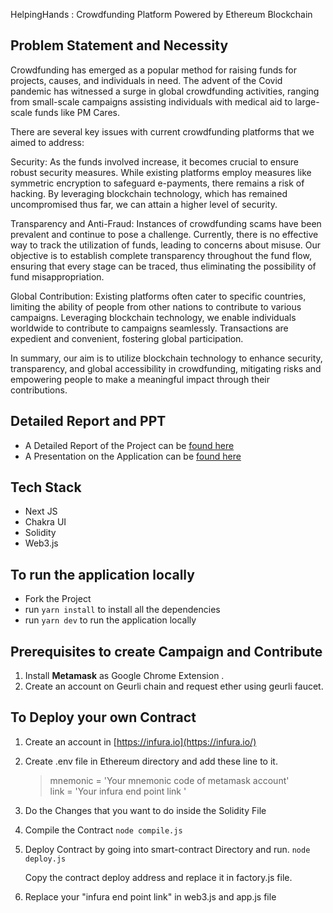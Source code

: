 HelpingHands : Crowdfunding Platform Powered by Ethereum Blockchain


## Problem Statement and Necessity 
Crowdfunding has emerged as a popular method for raising funds for projects, causes, and individuals in need. The advent of the Covid pandemic has witnessed a surge in global crowdfunding activities, ranging from small-scale campaigns assisting individuals with medical aid to large-scale funds like PM Cares.

There are several key issues with current crowdfunding platforms that we aimed to address:

Security: As the funds involved increase, it becomes crucial to ensure robust security measures. While existing platforms employ measures like symmetric encryption to safeguard e-payments, there remains a risk of hacking. By leveraging blockchain technology, which has remained uncompromised thus far, we can attain a higher level of security.

Transparency and Anti-Fraud: Instances of crowdfunding scams have been prevalent and continue to pose a challenge. Currently, there is no effective way to track the utilization of funds, leading to concerns about misuse. Our objective is to establish complete transparency throughout the fund flow, ensuring that every stage can be traced, thus eliminating the possibility of fund misappropriation.

Global Contribution: Existing platforms often cater to specific countries, limiting the ability of people from other nations to contribute to various campaigns. Leveraging blockchain technology, we enable individuals worldwide to contribute to campaigns seamlessly. Transactions are expedient and convenient, fostering global participation.

In summary, our aim is to utilize blockchain technology to enhance security, transparency, and global accessibility in crowdfunding, mitigating risks and empowering people to make a meaningful impact through their contributions.


## Detailed Report and PPT
- A Detailed Report of the Project can be [found here](https://drive.google.com/file/d/1hio_CHveM8L2uHOKoymNfj8HjtZ5rvGs/view?usp=sharing)
- A Presentation on the Application can be [found here](https://docs.google.com/presentation/d/1EDYWwnn6CZ8-KwBKfxec-CqBeTkgpQnx/edit?usp=sharing&ouid=112414014077945909772&rtpof=true&sd=true)


## Tech Stack 
- Next JS
- Chakra UI
- Solidity
- Web3.js

## To run the application locally
- Fork the Project 
- run `yarn install` to install all the dependencies
- run `yarn dev` to run the application locally

## Prerequisites to create Campaign and Contribute
1. Install **Metamask** as Google Chrome Extension .
2. Create an account on Geurli chain and request ether using geurli faucet.

## To Deploy your own Contract 
1. Create an account in [https://infura.io](https://infura.io/)
2. Create .env file in Ethereum directory and add these line to it.
	> mnemonic = 'Your mnemonic code of metamask account' <br>
	link = 'Your infura end point link '
3. Do the Changes that you want to do inside the Solidity File
4. Compile the Contract 
  `node compile.js`
5. Deploy Contract by going into smart-contract Directory and run.
	`node deploy.js`
	
   Copy the contract deploy address and replace it in factory.js file.
  
  
6. Replace your "infura end point link" in web3.js and app.js file
